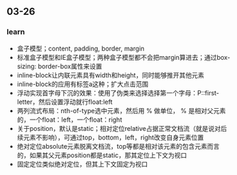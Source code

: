 ## 03-26











### learn



<ul>
    <li>盒子模型；content, padding, border, margin</li>
    <li>标准盒子模型和IE盒子模型；两种盒子模型都不会把margin算进去；通过box-sizing: border-box属性来设置</li>
    <li>inline-block让内联元素具有width和height，同时能够推开其他元素</li>
    <li>inline-block的应用有标签a这种；扩大点击范围</li>
    <li>浮动实现首字母下沉的效果：使用了伪类来选择选择第一个字母：P::first-letter，然后设置浮动就行float:left</li>
    <li>两列流式布局：nth-of-type选中元素，然后用 % 做单位， % 是相对父元素的，一个float：left，一个float：right</li>
    <li>关于position，默认是static；相对定位relative占据正常文档流（就是说对后续元素不影响），可通过top，bottom，left，right改变自身元素位置</li>
    <li>绝对定位absolute元素脱离文档流，top等都是相对该元素的包含元素而言的，如果其父元素position都是static，那其定位上下文为视口</li>
    <li>固定定位类似绝对定位，但其上下文固定为视口</li>
</ul>

